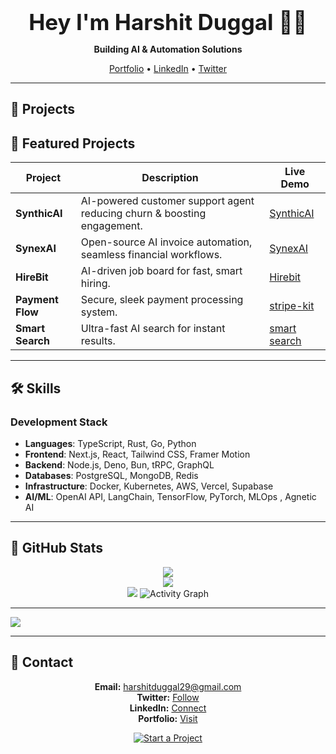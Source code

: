 <div align="center">
  <h1 style="font-size: 2.5em; margin-bottom: 10px;">Hey I'm Harshit Duggal 👋🏻</h1>
  
  **Building AI & Automation Solutions**

  [Portfolio](https://harshitduggal.dev) • [LinkedIn](https://linkedin.com/in/harshitduggal) • [Twitter](https://twitter.com/harshitduggal)
</div>

---

## 🚀 Projects

## 🌟 Featured Projects

<div align="center">

| Project | Description | Live Demo |
|---------|------------|-----------|
| **SynthicAI** | AI-powered customer support agent reducing churn & boosting engagement. | [SynthicAI](https://synthicai.com) |
| **SynexAI** | Open-source AI invoice automation, seamless financial workflows. | [SynexAI](https://synexai.in) |
| **HireBit** | AI-driven job board for fast, smart hiring. | [Hirebit](https://hirebit.site) |
| **Payment Flow** | Secure, sleek payment processing system. | [stripe-kit](https://stripe-kit-zeta.vercel.app) |
| **Smart Search** | Ultra-fast AI search for instant results. | [smart search](https://lighting-search.vercel.app) |

</div>

---

## 🛠 Skills

### Development Stack

- **Languages**: TypeScript, Rust, Go, Python
- **Frontend**: Next.js, React, Tailwind CSS, Framer Motion
- **Backend**: Node.js, Deno, Bun, tRPC, GraphQL
- **Databases**: PostgreSQL, MongoDB, Redis
- **Infrastructure**: Docker, Kubernetes, AWS, Vercel, Supabase
- **AI/ML**: OpenAI API, LangChain, TensorFlow, PyTorch, MLOps , Agnetic AI

---

## 🎉 GitHub Stats

<div align="center">

![](https://github-readme-stats.vercel.app/api?username=duggal1&theme=tokyonight&hide_border=false&include_all_commits=false&count_private=true&border_radius=10&bg_color=0D1117,1E293B,374151&title_color=58A6FF&text_color=CDD9E5&icon_color=58A6FF)<br/>
![](https://nirzak-streak-stats.vercel.app/?user=duggal1&theme=tokyonight&hide_border=false&border_radius=10)<br/>
![](https://github-readme-stats.vercel.app/api/top-langs/?username=duggal1&theme=tokyonight&hide_border=false&include_all_commits=false&count_private=true&layout=compact&border_radius=10)
![Activity Graph](https://github-readme-activity-graph.vercel.app/graph?username=duggal1&bg_color=00000000&color=6366F1&line=6366F1&point=ffffff&area=true&hide_border=true&area_color=6366F122)
</div>

---

[![](https://visitcount.itsvg.in/api?id=duggal1&icon=0&color=0)](https://visitcount.itsvg.in)

---

## 📩 Contact

<div align="center">

 **Email:** [harshitduggal29@gmail.com](mailto:harshitduggal29@gmail.com)  
 **Twitter:** [Follow](https://twitter.com/harshitduggal5)  
 **LinkedIn:** [Connect](https://linkedin.com/in/harshitduggal)  
 **Portfolio:** [Visit](https://harshitduggal.dev)  


<a href="mailto:harshitduggal29@gmail.com">
  <img src="https://img.shields.io/badge/Start_a_Project-000?style=for-the-badge&labelColor=0D1117&color=58A6FF&logoColor=white&border_radius=10" alt="Start a Project">
</a>

</div>
